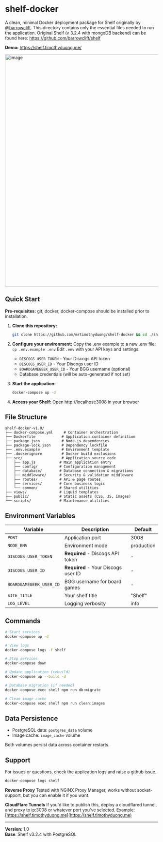 # shelf-docker
A clean, minimal Docker deployment package for Shelf originally by @[barrowclift](https://barrowclift.me/). This directory contains only the essential files needed to run the application. Original Shelf (v 3.2.4 with mongoDB backend) can be found here: https://github.com/barrowclift/shelf

**Demo:** https://shelf.timothyduong.me/

<img width="1053" height="762" alt="image" src="https://github.com/user-attachments/assets/e1121347-3cbd-4832-bed2-c97a65e1e3bf" />

## Quick Start
**Pre-requisites:** git, docker, docker-compose should be installed prior to installation.

1. **Clone this repository:**
   ```bash
   git clone https://github.com/mrtimothyduong/shelf-docker && cd ./shelf-docker
   ```

2. **Configure your environment:**
   Copy the .env example to a new .env file: `cp .env.example .env`
   Edit `.env` with your API keys and settings:
   - `DISCOGS_USER_TOKEN` - Your Discogs API token
   - `DISCOGS_USER_ID` - Your Discogs user ID
   - `BOARDGAMEGEEK_USER_ID` - Your BGG username (optional)
   - Database credentials (will be auto-generated if not set)

4. **Start the application:**
   ```bash
   docker-compose up -d
   ```

5. **Access your Shelf:**
   Open http://localhost:3008 in your browser

## File Structure

```
shelf-docker-v1.0/
├── docker-compose.yml     # Container orchestration
├── Dockerfile            # Application container definition
├── package.json          # Node.js dependencies
├── package-lock.json     # Dependency lockfile
├── .env.example          # Environment template
├── .dockerignore         # Docker build exclusions
├── src/                  # Application source code
│   ├── app.js           # Main application entry
│   ├── config/          # Configuration management
│   ├── database/        # Database connection & migrations
│   ├── middleware/      # Security & validation middleware
│   ├── routes/          # API & page routes
│   ├── services/        # Core business logic
│   └── common/          # Shared utilities
├── views/               # Liquid templates
├── public/              # Static assets (CSS, JS, images)
└── scripts/             # Maintenance utilities
```

## Environment Variables

| Variable | Description | Default |
|----------|-------------|---------|
| `PORT` | Application port | 3008 |
| `NODE_ENV` | Environment mode | production |
| `DISCOGS_USER_TOKEN` | **Required** - Discogs API token | - |
| `DISCOGS_USER_ID` | **Required** - Your Discogs user ID | - |
| `BOARDGAMEGEEK_USER_ID` | BGG username for board games | - |
| `SITE_TITLE` | Your shelf title | "Shelf" |
| `LOG_LEVEL` | Logging verbosity | info |


## Commands

```bash
# Start services
docker-compose up -d

# View logs
docker-compose logs -f shelf

# Stop services
docker-compose down

# Update application (rebuild)
docker-compose up --build -d

# Database migration (if needed)
docker-compose exec shelf npm run db:migrate

# Clean image cache
docker-compose exec shelf npm run clean:images
```

## Data Persistence

- PostgreSQL data: `postgres_data` volume
- Image cache: `image_cache` volume

Both volumes persist data across container restarts.

## Support

For issues or questions, check the application logs and raise a github issue.
```bash
docker-compose logs shelf
```
**Reverse Proxy**
Tested with NGINX Proxy Manager, works without socket-support, but you can enable it if you want.

**CloudFlare Tunnels**
If you'd like to publish this, deploy a cloudflared tunnel, and proxy to ip:3008 or whatever port you've selected. Example: [https://shelf.timothyduong.me](https://shelf.timothyduong.me)

---
**Version**: 1.0  
**Base**: Shelf v3.2.4 with PostgreSQL
